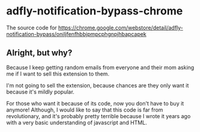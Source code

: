 # adfly-notification-bypass-chrome
The source code for https://chrome.google.com/webstore/detail/adfly-notification-bypass/oniljfenfhbbjpmpcphgnpjhbapcapek

## Alright, but why?
Because I keep getting random emails from everyone and their mom asking me if I want to sell this extension to them.

I'm not going to sell the extension, because chances are they only want it because it's mildly popular.

For those who want it because of its code, now you don't have to buy it anymore! Although, I would like to say that this code is far from revolutionary, and it's probably pretty terrible because I wrote it years ago with a very basic understanding of javascript and HTML.
